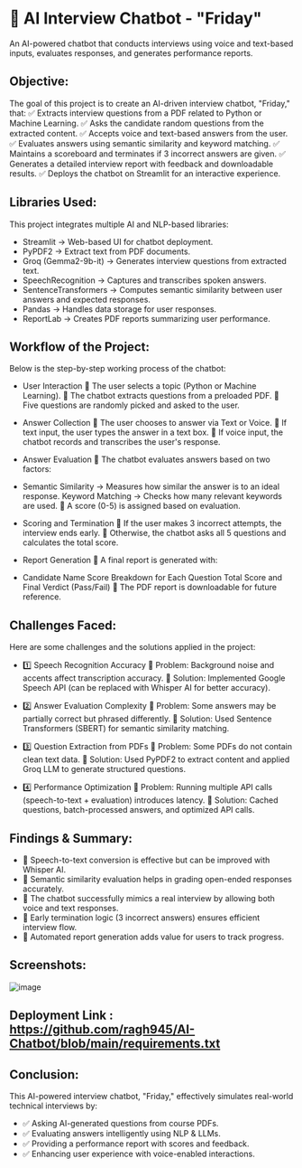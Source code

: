 # 🤖 AI Interview Chatbot - "Friday"
An AI-powered chatbot that conducts interviews using voice and text-based inputs, evaluates responses, and generates performance reports.

## Objective:
The goal of this project is to create an AI-driven interview chatbot, "Friday," that:
✅ Extracts interview questions from a PDF related to Python or Machine Learning.
✅ Asks the candidate random questions from the extracted content.
✅ Accepts voice and text-based answers from the user.
✅ Evaluates answers using semantic similarity and keyword matching.
✅ Maintains a scoreboard and terminates if 3 incorrect answers are given.
✅ Generates a detailed interview report with feedback and downloadable results.
✅ Deploys the chatbot on Streamlit for an interactive experience.

## Libraries Used:
This project integrates multiple AI and NLP-based libraries:
- Streamlit → Web-based UI for chatbot deployment.
- PyPDF2 → Extract text from PDF documents.
- Groq (Gemma2-9b-it) → Generates interview questions from extracted text.
- SpeechRecognition → Captures and transcribes spoken answers.
- SentenceTransformers → Computes semantic similarity between user answers and expected responses.
- Pandas → Handles data storage for user responses.
- ReportLab → Creates PDF reports summarizing user performance.

## Workflow of the Project:
Below is the step-by-step working process of the chatbot:
-  User Interaction
🔹 The user selects a topic (Python or Machine Learning).
🔹 The chatbot extracts questions from a preloaded PDF.
🔹 Five questions are randomly picked and asked to the user.

  - Answer Collection
🔹 The user chooses to answer via Text or Voice.
🔹 If text input, the user types the answer in a text box.
🔹 If voice input, the chatbot records and transcribes the user's response.

  -  Answer Evaluation
🔹 The chatbot evaluates answers based on two factors:

  - Semantic Similarity → Measures how similar the answer is to an ideal response.
Keyword Matching → Checks how many relevant keywords are used.
🔹 A score (0-5) is assigned based on evaluation.

-  Scoring and Termination
🔹 If the user makes 3 incorrect attempts, the interview ends early.
🔹 Otherwise, the chatbot asks all 5 questions and calculates the total score.

-  Report Generation
🔹 A final report is generated with:

  - Candidate Name
Score Breakdown for Each Question
Total Score and Final Verdict (Pass/Fail)
🔹 The PDF report is downloadable for future reference.

## Challenges Faced:
Here are some challenges and the solutions applied in the project:
- 1️⃣ Speech Recognition Accuracy
🔸 Problem: Background noise and accents affect transcription accuracy.
🔸 Solution: Implemented Google Speech API (can be replaced with Whisper AI for better accuracy).

- 2️⃣ Answer Evaluation Complexity
🔸 Problem: Some answers may be partially correct but phrased differently.
🔸 Solution: Used Sentence Transformers (SBERT) for semantic similarity matching.

- 3️⃣ Question Extraction from PDFs
🔸 Problem: Some PDFs do not contain clean text data.
🔸 Solution: Used PyPDF2 to extract content and applied Groq LLM to generate structured questions.

- 4️⃣ Performance Optimization
🔸 Problem: Running multiple API calls (speech-to-text + evaluation) introduces latency.
🔸 Solution: Cached questions, batch-processed answers, and optimized API calls.

## Findings & Summary:
- 🔹 Speech-to-text conversion is effective but can be improved with Whisper AI.
- 🔹 Semantic similarity evaluation helps in grading open-ended responses accurately.
- 🔹 The chatbot successfully mimics a real interview by allowing both voice and text responses.
- 🔹 Early termination logic (3 incorrect answers) ensures efficient interview flow.
- 🔹 Automated report generation adds value for users to track progress.

 ## Screenshots:
 ![image](https://github.com/user-attachments/assets/fc02f057-1847-484f-b3ca-aa37bdaf05f2)

 ## Deployment Link : https://github.com/ragh945/AI-Chatbot/blob/main/requirements.txt


## Conclusion:
This AI-powered interview chatbot, "Friday," effectively simulates real-world technical interviews by:
- ✅ Asking AI-generated questions from course PDFs.
- ✅ Evaluating answers intelligently using NLP & LLMs.
- ✅ Providing a performance report with scores and feedback.
- ✅ Enhancing user experience with voice-enabled interactions.



